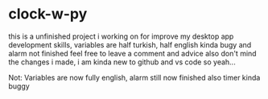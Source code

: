 # clock-w-py
this is a unfinished project i working on for improve my desktop app development skills,
variables are half turkish, half english 
kinda bugy and alarm not finished
feel free to leave a comment and advice 
also don't mind the changes i made, i am kinda new to github and vs code so yeah...

Not: Variables are now fully english, alarm still now finished also timer kinda buggy
